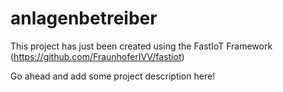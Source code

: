 # anlagenbetreiber

This project has just been created using the FastIoT Framework (https://github.com/FraunhoferIVV/fastiot)

Go ahead and add some project description here!